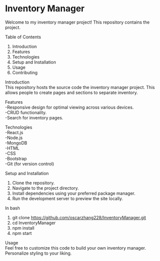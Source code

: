 # Inventory Manager
Welcome to my inventory manager project! This repository contains the project. <br>

Table of Contents<br>

1. Introduction<br>
2. Features<br>
3. Technologies<br>
4. Setup and Installation<br>
5. Usage<br>
6. Contributing<br>

Introduction<br>
This repository hosts the source code the inventory manager project. This allows people to create pages and sections to separate inventory.<br>

Features<br>
-Responsive design for optimal viewing across various devices.<br>
-CRUD functionality.<br>
-Search for inventory pages.<br>

Technologies<br>
-React.js<br>
-Node.js<br>
-MongoDB<br>
-HTML<br>
-CSS<br>
-Bootstrap<br>
-Git (for version control)<br>

Setup and Installation<br>
1. Clone the repository.<br>
2. Navigate to the project directory.<br>
3. Install dependencies using your preferred package manager.<br>
4. Run the development server to preview the site locally.<br>

In bash<br>
1. git clone https://github.com/oscarzhang228/InventoryManager.git<br>
2. cd InventoryManager<br>
3. npm install<br>
4. npm start<br>

Usage<br>
Feel free to customize this code to build your own inventory manager. Personalize styling to your liking.<br>
